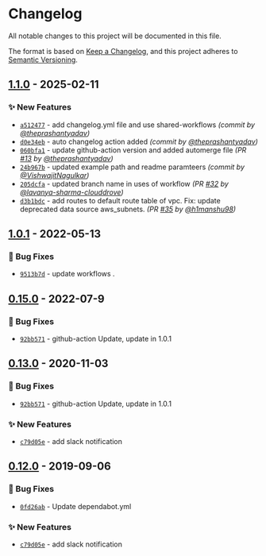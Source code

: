 # Changelog
All notable changes to this project will be documented in this file.

The format is based on [Keep a Changelog](https://keepachangelog.com/en/1.0.0/),
and this project adheres to [Semantic Versioning](https://semver.org/spec/v2.0.0.html).

## [1.1.0] - 2025-02-11
### :sparkles: New Features
- [`a512477`](https://github.com/clouddrove/terraform-aws-multi-account-peering/commit/a5124773e222e5c80f2f3be0676ec5fd79f064fe) - add changelog.yml file and use shared-workflows *(commit by [@theprashantyadav](https://github.com/theprashantyadav))*
- [`d0e34eb`](https://github.com/clouddrove/terraform-aws-multi-account-peering/commit/d0e34ebf6983c1c0bde2321bf81da06635ceddfd) - auto changelog action added *(commit by [@theprashantyadav](https://github.com/theprashantyadav))*
- [`060bfa1`](https://github.com/clouddrove/terraform-aws-multi-account-peering/commit/060bfa1fb89a15f536e1aa3eb382e2f2c0c124df) - update github-action version and added automerge file *(PR [#13](https://github.com/clouddrove/terraform-aws-multi-account-peering/pull/13) by [@theprashantyadav](https://github.com/theprashantyadav))*
- [`24b967b`](https://github.com/clouddrove/terraform-aws-multi-account-peering/commit/24b967b063b88b00569a60f9e3094ad93d7cbde1) - updated example path and readme paramteers *(commit by [@VishwajitNagulkar](https://github.com/VishwajitNagulkar))*
- [`205dcfa`](https://github.com/clouddrove/terraform-aws-multi-account-peering/commit/205dcfa833a6b571fff7aa11d3813678954816fa) - updated branch name in uses of workflow *(PR [#32](https://github.com/clouddrove/terraform-aws-multi-account-peering/pull/32) by [@lavanya-sharma-clouddrove](https://github.com/lavanya-sharma-clouddrove))*
- [`d3b1bdc`](https://github.com/clouddrove/terraform-aws-multi-account-peering/commit/d3b1bdcc85a266e9944f3e413740e4d4e2a3593e) - add routes to default route table of vpc. Fix: update deprecated data source aws_subnets. *(PR [#35](https://github.com/clouddrove/terraform-aws-multi-account-peering/pull/35) by [@h1manshu98](https://github.com/h1manshu98))*


## [1.0.1] - 2022-05-13
### :bug: Bug Fixes
- [`9513b7d`](https://github.com/clouddrove/terraform-aws-multi-account-peering/commit/9513b7da5e962d925b8dfb285d40ea8f9e3edf4b) - update workflows .

## [0.15.0] - 2022-07-9
### :bug: Bug Fixes
- [`92bb571`](https://github.com/clouddrove/terraform-aws-multi-account-peering/commit/92bb571e8a180df2de0ce47c76a5b637478061db) - github-action Update, update in 1.0.1

## [0.13.0] - 2020-11-03
### :bug: Bug Fixes
- [`92bb571`](https://github.com/clouddrove/terraform-aws-multi-account-peering/commit/92bb571e8a180df2de0ce47c76a5b637478061db) - github-action Update, update in 1.0.1

### :sparkles: New Features
- [`c79d05e`](https://github.com/clouddrove/terraform-aws-multi-account-peering/commit/c79d05efb24ce2343d49aa58a27c675019ceb9d9) - add slack notification

## [0.12.0] - 2019-09-06
### :bug: Bug Fixes
- [`0fd26ab`](https://github.com/clouddrove/terraform-aws-multi-account-peering/commit/0fd26ab1f31cd045fa85cfaa19eea5e6e76f6268) - Update dependabot.yml

### :sparkles: New Features
- [`c79d05e`](https://github.com/clouddrove/terraform-aws-multi-account-peering/commit/c79d05efb24ce2343d49aa58a27c675019ceb9d9) - add slack notification

[0.12.0]: https://github.com/clouddrove/terraform-aws-multi-account-peering/compare/0.12.0...master
[0.13.0]: https://github.com/clouddrove/terraform-aws-multi-account-peering/compare/0.13.0...master
[0.15.0]: https://github.com/clouddrove/terraform-aws-multi-account-peering/compare/0.15.0...master
[1.0.1]:  https://github.com/clouddrove/terraform-aws-multi-account-peering/compare/1.0.1...master
[1.1.0]: https://github.com/clouddrove/terraform-aws-multi-account-peering/compare/1.0.1...1.1.0
